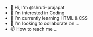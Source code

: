 - 👋 Hi, I’m @shruti-prajapat
- 👀 I’m interested in Coding
- 🌱 I’m currently learning HTML & CSS
- 💞️ I’m looking to collaborate on ...
- 📫 How to reach me ...

<!---
shruti-prajapat/shruti-prajapat is a ✨ special ✨ repository because its `README.md` (this file) appears on your GitHub profile.
You can click the Preview link to take a look at your changes.
--->
